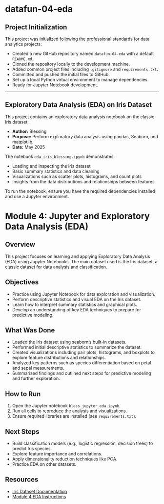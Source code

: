 # datafun-04-eda
## Project Initialization

This project was initialized following the professional standards for data analytics projects:

- Created a new GitHub repository named `datafun-04-eda` with a default `README.md`.
- Cloned the repository locally to the development machine.
- Added common project files including `.gitignore` and `requirements.txt`.
- Committed and pushed the initial files to GitHub.
- Set up a local Python virtual environment to manage dependencies.
- Ready for Jupyter Notebook development.

---

## Exploratory Data Analysis (EDA) on Iris Dataset

This project contains an exploratory data analysis notebook on the classic Iris dataset.

- **Author:** Blessing
- **Purpose:** Perform exploratory data analysis using pandas, Seaborn, and matplotlib.
- **Date:** May 2025

The notebook `eda_iris_blessing.ipynb` demonstrates:
- Loading and inspecting the Iris dataset
- Basic summary statistics and data cleaning
- Visualizations such as scatter plots, histograms, and count plots
- Insights from the data distributions and relationships between features

To run the notebook, ensure you have the required dependencies installed and use a Jupyter environment.

# Module 4: Jupyter and Exploratory Data Analysis (EDA)

## Overview

This project focuses on learning and applying Exploratory Data Analysis (EDA) using Jupyter Notebooks. The main dataset used is the Iris dataset, a classic dataset for data analysis and classification.

## Objectives

- Practice using Jupyter Notebook for data exploration and visualization.
- Perform descriptive statistics and visual EDA on the Iris dataset.
- Learn how to interpret summary statistics and graphical plots.
- Develop an understanding of key EDA techniques to prepare for predictive modeling.

## What Was Done

- Loaded the Iris dataset using seaborn’s built-in datasets.
- Performed initial descriptive statistics to summarize the dataset.
- Created visualizations including pair plots, histograms, and boxplots to explore feature distributions and relationships.
- Analyzed key patterns such as species differentiation based on petal and sepal measurements.
- Summarized findings and outlined next steps for predictive modeling and further exploration.

## How to Run

1. Open the Jupyter notebook `bless_jupyter_eda.ipynb`.
2. Run all cells to reproduce the analysis and visualizations.
3. Ensure required libraries are installed (see `requirements.txt`).

## Next Steps

- Build classification models (e.g., logistic regression, decision trees) to predict Iris species.
- Explore feature importance and correlations.
- Apply dimensionality reduction techniques like PCA.
- Practice EDA on other datasets.

## Resources

- [Iris Dataset Documentation](https://archive.ics.uci.edu/ml/datasets/iris)
- [Module 4 EDA Instructions](https://github.com/denisecase/datafun-04-notebooks/blob/main/docs/EDA.md)

